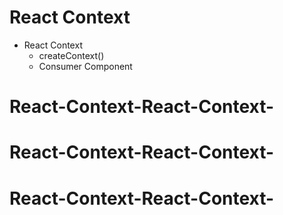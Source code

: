 # React Context

- React Context
  - createContext()
  - Consumer Component
# React-Context-React-Context-
# React-Context-React-Context-
# React-Context-React-Context-
